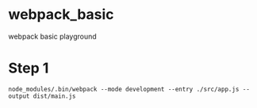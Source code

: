 # webpack_basic

webpack basic playground

# Step 1

```
node_modules/.bin/webpack --mode development --entry ./src/app.js --output dist/main.js
```
